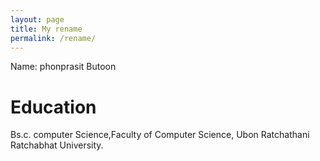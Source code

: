 ```yaml
---
layout: page
title: My rename
permalink: /rename/
---
```


 Name: phonprasit Butoon
 
 # Education
 Bs.c. computer Science,Faculty of Computer Science, Ubon Ratchathani Ratchabhat University.
